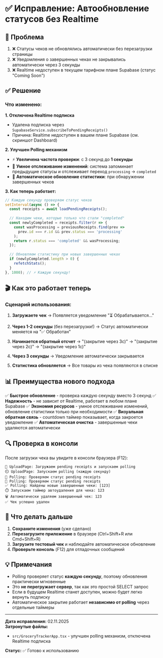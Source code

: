 # ✅ Исправление: Автообновление статусов без Realtime

## 🎯 Проблема

1. ❌ Статусы чеков не обновлялись автоматически без перезагрузки страницы
2. ❌ Уведомления о завершенных чеках не закрывались автоматически через 3 секунды
3. ❌ Realtime недоступен в текущем тарифном плане Supabase (статус "Coming Soon")

## ✅ Решение

### Что изменено:

**1. Отключена Realtime подписка**
- Удалена подписка через `SupabaseService.subscribeToPendingReceipts()`
- Причина: Realtime недоступен в вашем плане Supabase (см. скриншот Dashboard)

**2. Улучшен Polling механизм**
- ⚡ **Увеличена частота проверки**: с 3 секунд до **1 секунды**
- 🎯 **Умное отслеживание изменений**: система запоминает предыдущие статусы и отслеживает переход `processing` → `completed`
- 🔄 **Автоматическое обновление статистики**: при обнаружении завершенных чеков

**3. Как теперь работает:**

```typescript
// Каждую секунду проверяем статус чеков
setInterval(async () => {
  const receipts = await loadPendingReceipts();
  
  // Находим чеки, которые только что стали "completed"
  const newlyCompleted = receipts.filter(r => {
    const wasProcessing = previousReceipts.find(prev => 
      prev.id === r.id && prev.status === 'processing'
    );
    return r.status === 'completed' && wasProcessing;
  });
  
  // Обновляем статистику при новых завершенных чеках
  if (newlyCompleted.length > 0) {
    refetchStats();
  }
}, 1000); // ⚡ Каждую секунду!
```

## 🎬 Как это работает теперь

### Сценарий использования:

1. **Загружаете чек** → Появляется уведомление "⏳ Обрабатывается..."
   
2. **Через 1-2 секунды** (без перезагрузки!) → Статус автоматически меняется на "✅ Обработан"
   
3. **Начинается обратный отсчет** → "(закрытие через 3с)" → "(закрытие через 2с)" → "(закрытие через 1с)"
   
4. **Через 3 секунды** → Уведомление автоматически закрывается
   
5. **Статистика обновляется** → Все товары из чека появляются в списке

## 📊 Преимущества нового подхода

✅ **Быстрое обновление** - проверка каждую секунду вместо 3 секунд
✅ **Надежность** - не зависит от Realtime, работает в любом плане Supabase
✅ **Экономия ресурсов** - умное отслеживание изменений, обновление статистики только при необходимости
✅ **Визуальная обратная связь** - countdown таймер показывает, когда закроется уведомление
✅ **Автоматическая очистка** - завершенные чеки удаляются автоматически

## 🔍 Проверка в консоли

После загрузки чека вы увидите в консоли браузера (F12):

```
🔄 UploadPage: Загружаем pending receipts и запускаем polling
⏲️ UploadPage: Запускаем polling (каждую секунду)
🔄 Polling: Проверяем статус pending receipts
🔄 Polling: Проверяем статус pending receipts
✅ Polling: Найдены новые завершенные чеки: [123]
⏱️ Запускаем таймер автоудаления для чека: 123
🗑️ Автоматически удаляем завершенный чек: 123
✅ Чек успешно удален
```

## 🚀 Что делать дальше

1. **Сохраните изменения** (уже сделано)
2. **Перезагрузите приложение** в браузере (Ctrl+Shift+R или Cmd+Shift+R)
3. **Загрузите тестовый чек** и наблюдайте автоматическое обновление
4. **Проверьте консоль** (F12) для отладочных сообщений

## 💡 Примечания

- Polling проверяет статус **каждую секунду**, поэтому обновления практически мгновенные
- Это **не перегружает сервер**, так как это простой SELECT запрос
- Если в будущем Realtime станет доступен, можно будет легко вернуть подписку
- Автоматическое закрытие работает **независимо от polling** через отдельные таймеры

---

**Дата исправления:** 02.11.2025  
**Затронутые файлы:**
- `src/GroceryTrackerApp.tsx` - улучшен polling механизм, отключена Realtime подписка

**Статус:** ✅ Готово к использованию

